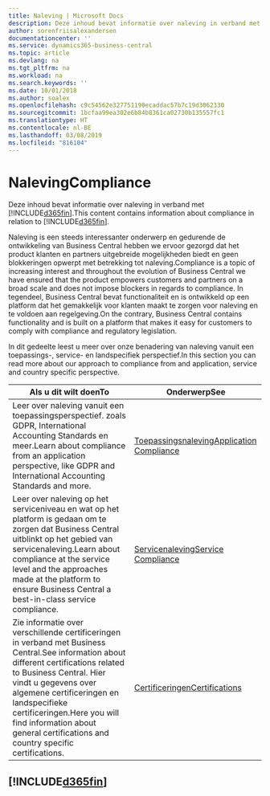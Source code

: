 ```yaml
---
title: Naleving | Microsoft Docs
description: Deze inhoud bevat informatie over naleving in verband met Business Central.
author: sorenfriisalexandersen
documentationcenter: ''
ms.service: dynamics365-business-central
ms.topic: article
ms.devlang: na
ms.tgt_pltfrm: na
ms.workload: na
ms.search.keywords: ''
ms.date: 10/01/2018
ms.author: soalex
ms.openlocfilehash: c9c54562e327751190ecaddac57b7c19d3062330
ms.sourcegitcommit: 1bcfaa99ea302e6b84b8361ca02730b135557fc1
ms.translationtype: HT
ms.contentlocale: nl-BE
ms.lasthandoff: 03/08/2019
ms.locfileid: "816104"
---
```

# <a name="compliance"></a><span data-ttu-id="37876-103">Naleving</span><span class="sxs-lookup"><span data-stu-id="37876-103">Compliance</span></span>
<span data-ttu-id="37876-104">Deze inhoud bevat informatie over naleving in verband met [!INCLUDE[d365fin](../includes/d365fin_md.md)].</span><span class="sxs-lookup"><span data-stu-id="37876-104">This content contains information about compliance in relation to [!INCLUDE[d365fin](../includes/d365fin_md.md)].</span></span>  

<span data-ttu-id="37876-105">Naleving is een steeds interessanter onderwerp en gedurende de ontwikkeling van Business Central hebben we ervoor gezorgd dat het product klanten en partners uitgebreide mogelijkheden biedt en geen blokkeringen opwerpt met betrekking tot naleving.</span><span class="sxs-lookup"><span data-stu-id="37876-105">Compliance is a topic of increasing interest and throughout the evolution of Business Central we have ensured that the product empowers customers and partners on a broad scale and does not impose blockers in regards to compliance.</span></span> <span data-ttu-id="37876-106">In tegendeel, Business Central bevat functionaliteit en is ontwikkeld op een platform dat het gemakkelijk voor klanten maakt te zorgen voor naleving en te voldoen aan regelgeving.</span><span class="sxs-lookup"><span data-stu-id="37876-106">On the contrary, Business Central contains functionality and is built on a platform that makes it easy for customers to comply with compliance and regulatory legislation.</span></span>

<span data-ttu-id="37876-107">In dit gedeelte leest u meer over onze benadering van naleving vanuit een toepassings-, service- en landspecifiek perspectief.</span><span class="sxs-lookup"><span data-stu-id="37876-107">In this section you can read more about our approach to compliance from and application, service and country specific perspective.</span></span>

|<span data-ttu-id="37876-108">**Als u dit wilt doen**</span><span class="sxs-lookup"><span data-stu-id="37876-108">**To**</span></span>|<span data-ttu-id="37876-109">**Onderwerp**</span><span class="sxs-lookup"><span data-stu-id="37876-109">**See**</span></span>|  
|------------|-------------|  
|<span data-ttu-id="37876-110">Leer over naleving vanuit een toepassingsperspectief. zoals GDPR, International Accounting Standards en meer.</span><span class="sxs-lookup"><span data-stu-id="37876-110">Learn about compliance from an application perspective, like GDPR and International Accounting Standards and more.</span></span>|[<span data-ttu-id="37876-111">Toepassingsnaleving</span><span class="sxs-lookup"><span data-stu-id="37876-111">Application Compliance</span></span>](compliance-application-compliance.md)|  
|<span data-ttu-id="37876-112">Leer over naleving op het serviceniveau en wat op het platform is gedaan om te zorgen dat Business Central uitblinkt op het gebied van servicenaleving.</span><span class="sxs-lookup"><span data-stu-id="37876-112">Learn about compliance at the service level and the approaches made at the platform to ensure Business Central a best-in-class service compliance.</span></span>|[<span data-ttu-id="37876-113">Servicenaleving</span><span class="sxs-lookup"><span data-stu-id="37876-113">Service Compliance</span></span>](compliance-service-compliance.md)|  
|<span data-ttu-id="37876-114">Zie informatie over verschillende certificeringen in verband met Business Central.</span><span class="sxs-lookup"><span data-stu-id="37876-114">See information about different certifications related to Business Central.</span></span> <span data-ttu-id="37876-115">Hier vindt u gegevens over algemene certificeringen en landspecifieke certificeringen.</span><span class="sxs-lookup"><span data-stu-id="37876-115">Here you will find information about general certifications and country specific certifications.</span></span>|[<span data-ttu-id="37876-116">Certificeringen</span><span class="sxs-lookup"><span data-stu-id="37876-116">Certifications</span></span>](compliance-certifications.md)|  

 ## [!INCLUDE[d365fin](../includes/free_trial_md.md)]  
 
